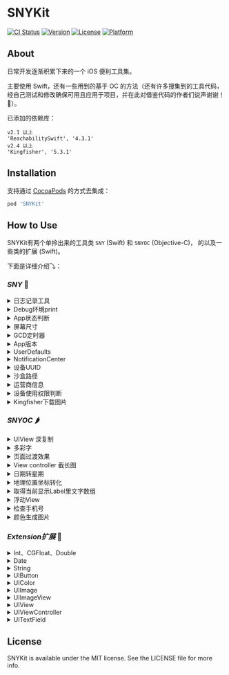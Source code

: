 # SNYKit

[![CI Status](https://img.shields.io/travis/zesicus/SNYKit.svg?style=flat)](https://travis-ci.org/zesicus/SNYKit)
[![Version](https://img.shields.io/cocoapods/v/SNYKit.svg?style=flat)](https://cocoapods.org/pods/SNYKit)
[![License](https://img.shields.io/cocoapods/l/SNYKit.svg?style=flat)](https://cocoapods.org/pods/SNYKit)
[![Platform](https://img.shields.io/cocoapods/p/SNYKit.svg?style=flat)](https://cocoapods.org/pods/SNYKit)

## About

日常开发逐渐积累下来的一个 iOS 便利工具集。

主要使用 Swift，还有一些用到的基于 OC 的方法（还有许多搜集到的工具代码，经自己测试和修改确保可用且应用于项目，并在此对借鉴代码的作者们说声谢谢！🙏）。

已添加的依赖库：

```
v2.1 以上
'ReachabilitySwift', '4.3.1'
v2.4 以上
'Kingfisher', '5.3.1'
```

## Installation

支持通过 [CocoaPods](https://cocoapods.org) 的方式去集成：

```ruby
pod 'SNYKit'
```

## How to Use

SNYKit有两个单拎出来的工具类 `SNY` (Swift) 和 `SNYOC` (Objective-C)， 的以及一些类的扩展 (Swift)。  

下面是详细介绍⤵：

### *SNY* 🍋

<details>
 <summary>日志记录工具</summary>
 
 ```Swift
SNYOC.recordLog("--- App启动 ---")
 ```
 
</details> 

<details>
 <summary>Debug环境print</summary>
 
 ```Swift
 dprint("hello")
 ```
 
</details> 

<details>
 <summary>App状态判断</summary>

```Swift
//判断App是否在前台并且能有效接收事件
SNY.appStates.isForeground

//判断App是否在后台运行
SNY.appStates.isBackground

//判断App是否在非活跃状态，这种状态可能处于正在将App转移到后台或者把app调起到前台时
SNY.appStates.isInactive
```

具体请参考 `UIApplication.shared.applicationState`

> 除了比较懒的写系统的写法，再就是我也只需要个判断。

</details>

<details>
 <summary>屏幕尺寸</summary>
 
 * 不说你们都懂得
 
 ```Swift
SNY.screen.frame
SNY.screen.height
SNY.screen.width
SNY.screen.scale
 ```
 
</details>



<details>
 <summary>GCD定时器</summary>
 
* 主线程 `GCD.main`
* 高优先后台线程 `GCD.globalHigh`
* 一般后台线程 `GCD.global`
* 标签线程: `GCD.seria(label: "hello")`
* 分组线程(default组) `GCD.concurrent(label: "hello")`

* 延迟执行

```Swift
//延迟 1 秒执行
SNY.gcd.after(time: 1.0, queue: GCD.main) {
	dprint("Hello")
}
```

> 当然，上面这个方法也可以用下面定时器执行

* 定时器

```
//设置循环定时器，1秒执行一次
SNY.gcd.scheduledDispatchTimer(WithTimerName: "hello", timeInterval: 1.0, queue: GCD.main, repeats: true) {
    dprint("Hello")
}

//检查定时器是否存在
SNY.gcd.isExistTimer(WithTimerName: "hello")

//销毁定时器
SNY.gcd.cancleTimer(WithTimerName: "hello")
```

 
</details>

<details>
 <summary>App版本</summary>
 
 ```Swift
 SNY.appVersion
 ```
 
</details> 

<details>
 <summary>UserDefaults</summary>
 
 ```Swift
 SNY.defaults.set...
 ```
 
</details> 

<details>
 <summary>NotificationCenter</summary>
 
 ```Swift
 SNY.defaultNoti.post...
 ```
 
</details> 

<details>
 <summary>设备UUID</summary>
 
 ```Swift
 SNY.uuid
 ```
 
</details> 

<details>
 <summary>沙盒路径</summary>
 
 ```Swift
 //Documents路径
SNY.documentsPath
//Cache路径
SNY.cachesPath
 ```
 
</details> 

<details>
 <summary>运营商信息</summary>
 
 返回一个元祖，包含 
 
 * 运营商名 carrierName 例 中国联通
 * 国家代码(大写) carrierName 例 CN
 * 网络制式 networkType 例 4G


```Swift
SNY.getCarrier()
```
 
</details> 

<details>
 <summary>设备使用权限判断</summary>
 
 * 网络使用权限
 
 ```Swift
 switch SNY.netPermission {
    case .notRestricted:
        dprint("无限制")
        break
    case .restricted:
        dprint("网络限制")
        break
    case .restrictedStateUnknown:
        dprint("未设置过网络权限时是这个状态")
        break
    default:
        break
 }
 ```
 
 * 相册使用权限

 ```Swift
 switch SNY.photoAlbumPermission {
    case .authorized:
        dprint("已授权")
        break
    case .denied:
        dprint("已阻止")
        break
    case .notDetermined:
        dprint("未知")
        break
    case .restricted:
        dprint("未授权，可能是家长控制权限")
        break
 }
 ```
 
 * 相机使用权限

 ```Swift
 switch SNY.cameraPermission {
    case .authorized:
        dprint("已授权相机")
        break
    case .denied:
        dprint("拒绝使用相机")
        break
    case .restricted:
        dprint("受限制的")
        break
    case .notDetermined:
        dprint("系统未知，可能第一次开启app时状态是这样的")
        break
 }
 ```
 
 * 麦克风使用权限

 ```Swift
 switch SNY.microphonePermission {
    case .authorized:
        dprint("已授权麦克风")
        break
    case .denied:
        dprint("已拒绝麦克风")
        break
    case .restricted:
        dprint("受限制的")
        break
    case .notDetermined:
        dprint("系统未知，可能第一次开启app时状态是这样的")
        break
 }
 ```
 
 * 推送权限

 ```Swift
 if SNY.pushPermission {
     dprint("推送已开启")
 } else {
     dprint("推送未开启/未知")
 }
 ```
 
 * 定位权限

 ```Swift
 if SNY.locationPermission {
     dprint("GPS可用")
 } else {
     dprint("GPS不可用")
 }
 ```
 
</details> 


<details>
 <summary>Kingfisher下载图片</summary>

```Swift
func downloadImage(addr: String, _ completion: @escaping (UIImage) -> Void)
```
 
</details> 


### *SNYOC* 🌶

<details>
 <summary> UIView 深复制 </summary>

```Swift
let theView = UIView()
let cpView = SNYOC.copy(theView)
```
 
</details> 

<details>
 <summary> 多彩字 </summary>
 
 * 改变字符串中个别字符的颜色

```Swift
SNYOC.returnColorfulString("确认授权并同意《用户授权协议》", keyword: "《用户授权协议》", color: .mainTheme)
```

* 改变字符串中许多字符的颜色，比如只把字符串中的数字变色

```Swift
SNYOC.returnColorfulString("我是\(Profile.nickName ?? "")，掘金联盟第 \(rankNum) 号成员", which: ["0", "1", "2", "3", "4", "5", "6", "7", "8", "9"], color: .mainTheme)
```
 
</details> 


<details>
 <summary> 页面过渡效果 </summary>
 
 * 给你的Layer加一个过渡效果，这样比如Push出来的页面会有不同动画效果，方法里面有详细说明

```Swift
SNYOC.addAnimation(self.view.layer, type: "rotate")
```
 
</details>  


<details>
 <summary> View controller 截长图 </summary>
 
 * 生成整个View截图，当然如果想截长图传个ScrollView就好了

```Swift
SNYOC.generateImage(from: self.tableView, size: self.tableView.contentSize)
```
 
</details>   


<details>
 <summary> 日期转星期 </summary>

* 输入日期显示星期几

```Swift
SNYOC.getWeek(Date())
```
 
</details>   


<details>
 <summary> 地理位置坐标转化 </summary>

```Swift
let snyoc = SNYOC.init(latitude: 123, andLongitude: 123)

//从GPS坐标转化到高德坐标
snyoc?.transformFromGPSToGD().latitude
snyoc?.transformFromGPSToGD().longitude

//从高德坐标转化到百度坐标
snyoc?.transformFromGDToBD().latitude
snyoc?.transformFromGDToBD().longitude

//从百度坐标到高德坐标
snyoc?.transformFromBDToGD().latitude
snyoc?.transformFromBDToGD().longitude

//从高德坐标到GPS坐标
snyoc?.transformFromGDToGPS().latitude
snyoc?.transformFromGDToGPS().longitude

//从百度坐标到GPS坐标
snyoc?.transformFromBDToGPS().latitude
snyoc?.transformFromBDToGPS().longitude
```
 
</details>


<details>
 <summary> 取得当前显示Label里文字数组 </summary>
 
 * 取得当前显示Label里文字数组，或许你可以拿来判断一下行数，然后判断展开收缩

```Swift
SNYOC.getLinesArrayOfString(in: cell?.detailLabel)
```
 
</details>


<details>
 <summary> 浮动View </summary>
 
 * 跳动的View，加载多个类似于蚂蚁森林的感觉

```Swift
SNYOC.jumpAnimationView(jumpView)
```
 
</details>


<details>
 <summary> 检查手机号 </summary>
 
 * 返回 true 或 false
 
```Swift
SNYOC.checkTel("12345")
```
 
</details> 


<details>
 <summary> 颜色生成图片 </summary>
 
 * 颜色生成 UIImage (Extension UIColor 同样有实现)

```Swift
let redImg = SNYOC.createImage(with: .red)
```
 
</details> 


### *Extension扩展* 🥝

<details>
 <summary>Int、CGFloat、Double</summary>
 
* 解决精度丢失 (Double -> String)

```Swift
let fixedNumStr = num.decimalStr
```

* 秒转Date型日期 (毫秒自行 x 1000)

```Swift
let date = timeStamp.getDate()
```

* 毫秒转字符型日期

```Swift
12345000.getStringDate(format: "yyyy-MM-dd HH:mm")
```

* 生成随机数

```Swift
// 生成 0 - Max 中的随机数
Int.random
//生成 0 - n-1 之间的随机数
Int.random(n: 10)
//生成 min - max 之间的随机数
Int.random(min: 1, max: 10)
```
 
</details> 

<details>
 <summary>Date</summary>
 
 * 日期转字符串

```Swift
Date().getStringDate(format: "yyyy-MM-dd HH:mm")
```

* 判别时间：刚刚、1分钟前、1小时前...

```Swift
Date().judgeTime()
```
 
</details> 

<details>
 <summary>String</summary>
 
* 将身份证号除前三位和后四位，中间用*号表示

```Swift
let idNum = "311119199303252222"
let hideIdNum = idNum.hideIDCardNo
```
 
* 随机MD5，这部分给注释掉了，使用则在桥接文件中`#import <CommonCrypto/CommonCrypto.h>`

```Swift
String.randomMD5()
```

* 获得字符串宽度

```Swift
"getw".getWidth(size: 15)
```

* HTML字符串本地富文本

```Swift
"<HTML>".html2AttributedString
```

* HTML字符串本地纯文本

```Swift
"<HTML>".html2String
```

* 获得带有行间距的字符串，lineSpacing：行间距，charSpacing：字间距

```Swift
getLineSpacing(lineSpacing: 1, charSpacing: 1)
```

* 存储文件标记不同步iCloud

```Swift
path.excludeFromBackup()
```

* 截取字符串

```Swift
"12345".substring(toIndex: 1)
"1123".substring(fromIndex: 1)
```

* 字符串转为字符数组

```Swift
"1123".toCharArray()
```

* 播放声音

```Swift
musicPath.playSound()
```
 
</details> 

<details>
 <summary>UIButton</summary>
  
```Swift
//左边文字右边图片
thumUpBtn.setTitleRightImgLeft(title: "点赞", font: UIFont.systemFont(ofSize: 12.0), fontColor: .leastBlack, image: UIImage(named: "like"), dist: 10.0)

//右边文字左边图片
thumUpBtn.setTitleLeftImgRight(title: "点赞", font: UIFont.systemFont(ofSize: 12.0), fontColor: .leastBlack, image: UIImage(named: "like"), dist: 10.0)
```

</details> 


<details>
 <summary>UIColor</summary>
 
* 随机颜色

```Swift
UIColor.randomColor()
``` 
 
* 不用除255的便利方法

```Swift
UIColor(r: 12, g: 22, b: 125)
```

* 16进制颜色

```Swift
UIColor(hex: 0x3E609E)
```

* 纯色图片

```Swift
UIColor.red.getImage()
```
 
</details>  


<details>
 <summary>UIImage</summary>
 
 * 压缩图片

```Swift
image.compressImage(toByte: 100 * 1024)
```
 
</details> 


<details>
 <summary>UIImageView</summary>
 
* 设置图片形状模版 (如 聊天气泡样式图片)

```Swift
imgView.maskPic(image: img, with: bubbleImg)
```
 
* 设置圆角（便利方法）

```Swift
imgView.setCorner(radius: 4.0)
```
 
* 填充虚线，注意view的高度

```Swift
imageView.fillImaginaryLine()
```
* 修复垂直拍摄照片旋转90度问题

```Swift
let fixedImg = originImg.fixOrientation()
```

* 设置网络图片

```Swift
/// 有缓存式设置网络图片
///
/// - Parameters:
///   - urlString: 网络图片地址
///   - placeholder: 占位图
public func setNetImg(urlString: String, placeholder: UIImage? = UIImage(named: "sny_default_img"))

/// 无缓存式设置网络图片
///
/// - Parameters:
///   - urlString: 网络图片地址
///   - placeholder: 占位图
public func setNetImgNoCache(urlString: String, placeholder: UIImage? = UIImage(named: "sny_default_img"))
```

* 改变图片颜色（经测试可能会产生很细的图片边框）

```Swift
    func withColor(_ color: UIColor) -> UIImage
```

* 改变图片尺寸

```Swift
    func withSize(_ size: CGSize) -> UIImage
```
 
</details> 


<details>
 <summary>UIView</summary>
 
 * 适用于从下往上滑动入场效果，如需要阴影遮罩，传入遮罩UIView实例

 ```Swift
 //滑入
 optionsView.slideIn(parentVC: self, bounds: CGRect(x: 0, y: 0, width: SNY.screen.width, height: 200), with: bgView)
 //滑出
 optionsView.slideOut(with: bgView)
 ```
 
 * 适用于提示框弹出的动画展示效果, with后面跟的是阴影遮罩，手动传入

```Swift
//弹出
exchangeView.animateIn(parentVC: self.navigationController!, with: backgroundView)

//消失
exchangeView.animateOut(with: backgroundView)
```
 
</details> 


<details>
 <summary>UIViewController </summary>
 
* 跳过返回主控制器

```Swift
func backToRootVC(popAnimation: Bool, dismissAnimation: Bool)
```

* 导航栏左右按钮

```Swift
//左导航栏图片按钮
addLefttBarButtonItem(navigationItem, image: #imageLiteral(resourceName: "bar_search"), target: self, action: #selector(searchAction))

//右导航栏图片按钮
addRightBarButtonItem(navigationItem, image: #imageLiteral(resourceName: "bar_post"), target: self, action: #selector(rightBtnAction))

//左导航栏IconFont按钮
addIconFontLeftBarButtonItem(navigationItem, unicode: "\u{e604}", color: .white, target: self, action: #selector(h))

//右导航栏IconFont按钮
addIconFontRightBarButtonItem(navigationItem, unicode: "\u{e604}", color: .white, target: self, action: #selector(h))

//左导航栏多个文字按钮
addLeftBarButtonItem(navigationItem, title: "左按钮", titleColor: .red, target: self, action: #selector(leftAction))

//右导航栏多个文字按钮
addRightBarButtonItem(navigationItem, title: "右按钮", titleColor: .blue, target: self, action: #selector(rightAction))

//左导航栏多个文字按钮
addIconFontLeftBarButtonItems(navigationItem, unicodes: ["\u{e604}", "\u{e604}", "\u{e604}"], colors: Array.init(repeating: .white, count: 3), dist: 20, target: self, action: [#selector(h), #selector(h), #selector(h)])

//右导航栏多个文字按钮
addIconFontRightBarButtonItems(navigationItem, unicodes: ["\u{e604}", "\u{e604}", "\u{e604}"], colors: Array.init(repeating: .white, count: 3), dist: 20, target: self, action: [#selector(h), #selector(h), #selector(h)])

```

</details> 

<details>
 <summary>UITextField</summary>

* 设置 Placeholder，颜色，字体可选

```Swift
field.setPlaceholder("hello", color: .red)
field.setPlaceholder("hello", font: UIFont.systemFont(ofSize: 30))
field.setPlaceholder("hello", color: .red, font: UIFont.systemFont(ofSize: 50))
```
 
</details>


## License

SNYKit is available under the MIT license. See the LICENSE file for more info.
